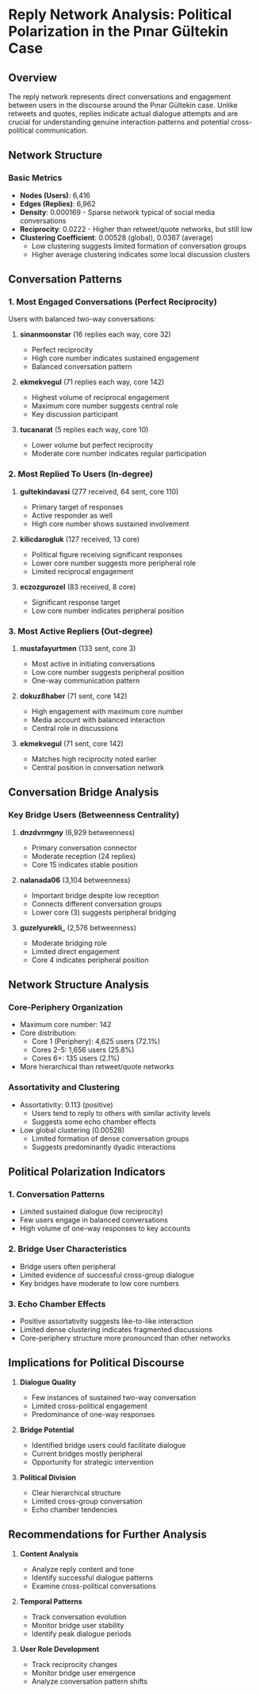 # Reply Network Analysis: Political Polarization in the Pınar Gültekin Case

## Overview

The reply network represents direct conversations and engagement between users in the discourse around the Pınar Gültekin case. Unlike retweets and quotes, replies indicate actual dialogue attempts and are crucial for understanding genuine interaction patterns and potential cross-political communication.

## Network Structure

### Basic Metrics
- **Nodes (Users)**: 6,416
- **Edges (Replies)**: 6,962
- **Density**: 0.000169 - Sparse network typical of social media conversations
- **Reciprocity**: 0.0222 - Higher than retweet/quote networks, but still low
- **Clustering Coefficient**: 0.00528 (global), 0.0367 (average)
  - Low clustering suggests limited formation of conversation groups
  - Higher average clustering indicates some local discussion clusters

## Conversation Patterns

### 1. Most Engaged Conversations (Perfect Reciprocity)
Users with balanced two-way conversations:

1. **sinanmoonstar** (16 replies each way, core 32)
   - Perfect reciprocity
   - High core number indicates sustained engagement
   - Balanced conversation pattern

2. **ekmekvegul** (71 replies each way, core 142)
   - Highest volume of reciprocal engagement
   - Maximum core number suggests central role
   - Key discussion participant

3. **tucanarat** (5 replies each way, core 10)
   - Lower volume but perfect reciprocity
   - Moderate core number indicates regular participation

### 2. Most Replied To Users (In-degree)
1. **gultekindavasi** (277 received, 64 sent, core 110)
   - Primary target of responses
   - Active responder as well
   - High core number shows sustained involvement

2. **kilicdarogluk** (127 received, 13 core)
   - Political figure receiving significant responses
   - Lower core number suggests more peripheral role
   - Limited reciprocal engagement

3. **eczozgurozel** (83 received, 8 core)
   - Significant response target
   - Low core number indicates peripheral position

### 3. Most Active Repliers (Out-degree)
1. **mustafayurtmen** (133 sent, core 3)
   - Most active in initiating conversations
   - Low core number suggests peripheral position
   - One-way communication pattern

2. **dokuz8haber** (71 sent, core 142)
   - High engagement with maximum core number
   - Media account with balanced interaction
   - Central role in discussions

3. **ekmekvegul** (71 sent, core 142)
   - Matches high reciprocity noted earlier
   - Central position in conversation network

## Conversation Bridge Analysis

### Key Bridge Users (Betweenness Centrality)
1. **dnzdvrmgny** (6,929 betweenness)
   - Primary conversation connector
   - Moderate reception (24 replies)
   - Core 15 indicates stable position

2. **nalanada06** (3,104 betweenness)
   - Important bridge despite low reception
   - Connects different conversation groups
   - Lower core (3) suggests peripheral bridging

3. **guzelyurekli_** (2,576 betweenness)
   - Moderate bridging role
   - Limited direct engagement
   - Core 4 indicates peripheral position

## Network Structure Analysis

### Core-Periphery Organization
- Maximum core number: 142
- Core distribution:
  - Core 1 (Periphery): 4,625 users (72.1%)
  - Cores 2-5: 1,656 users (25.8%)
  - Cores 6+: 135 users (2.1%)
- More hierarchical than retweet/quote networks

### Assortativity and Clustering
- Assortativity: 0.113 (positive)
  - Users tend to reply to others with similar activity levels
  - Suggests some echo chamber effects
- Low global clustering (0.00528)
  - Limited formation of dense conversation groups
  - Suggests predominantly dyadic interactions

## Political Polarization Indicators

### 1. Conversation Patterns
- Limited sustained dialogue (low reciprocity)
- Few users engage in balanced conversations
- High volume of one-way responses to key accounts

### 2. Bridge User Characteristics
- Bridge users often peripheral
- Limited evidence of successful cross-group dialogue
- Key bridges have moderate to low core numbers

### 3. Echo Chamber Effects
- Positive assortativity suggests like-to-like interaction
- Limited dense clustering indicates fragmented discussions
- Core-periphery structure more pronounced than other networks

## Implications for Political Discourse

1. **Dialogue Quality**
   - Few instances of sustained two-way conversation
   - Limited cross-political engagement
   - Predominance of one-way responses

2. **Bridge Potential**
   - Identified bridge users could facilitate dialogue
   - Current bridges mostly peripheral
   - Opportunity for strategic intervention

3. **Political Division**
   - Clear hierarchical structure
   - Limited cross-group conversation
   - Echo chamber tendencies

## Recommendations for Further Analysis

1. **Content Analysis**
   - Analyze reply content and tone
   - Identify successful dialogue patterns
   - Examine cross-political conversations

2. **Temporal Patterns**
   - Track conversation evolution
   - Monitor bridge user stability
   - Identify peak dialogue periods

3. **User Role Development**
   - Track reciprocity changes
   - Monitor bridge user emergence
   - Analyze conversation pattern shifts 